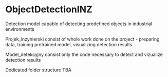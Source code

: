 # ObjectDetectionINZ
Detection model capable of detecting predefined objects in industrial environments


Projek_inzynierski consist of whole work done on the project - preparing data, training pretrained model, visualizing detection results

Model_detekcyjny consist only the code necessary to detect and vizualize detection results

Dedicated folder structure TBA
